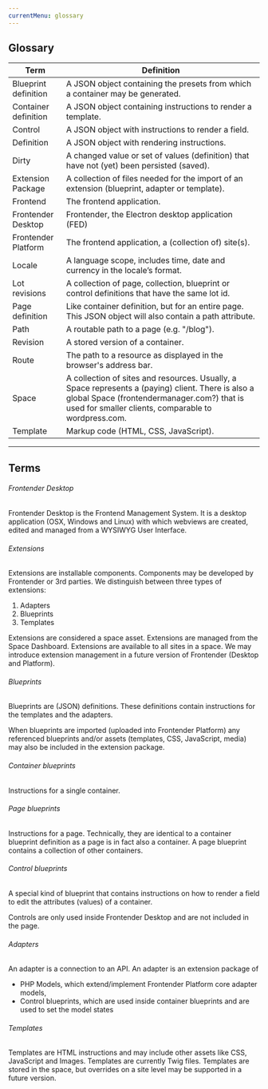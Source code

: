 ```yaml
---
currentMenu: glossary
---
```


## Glossary

| Term | Definition |
| --- | --- |
| Blueprint definition | A JSON object containing the presets from which a container may be generated. |
| Container definition | A JSON object containing instructions to render a template. |
| Control | A JSON object with instructions to render a field. |
| Definition | A JSON object with rendering instructions. |
| Dirty | A changed value or set of values (definition) that have not (yet) been persisted (saved). |
| Extension Package | A collection of files needed for the import of an extension (blueprint, adapter or template). |
| Frontend | The frontend application. |
| Frontender Desktop | Frontender, the Electron desktop application (FED) |
| Frontender Platform | The frontend application, a (collection of) site(s). |
| Locale | A language scope, includes time, date and currency in the locale’s format. |
| Lot revisions | A collection of page, collection, blueprint or control definitions that have the same lot id. |
| Page definition | Like container definition, but for an entire page. This JSON object will also contain a path attribute. |
| Path | A routable path to a page (e.g. "/blog"). |
| Revision | A stored version of a container. |
| Route | The path to a resource as displayed in the browser's address bar. |
| Space | A collection of sites and resources. Usually, a Space represents a (paying) client. There is also a global Space (frontendermanager.com?) that is used for smaller clients, comparable to wordpress.com. |
| Template | Markup code (HTML, CSS, JavaScript). |

---

## Terms

###### Frontender Desktop
Frontender Desktop is the Frontend Management System. It is a desktop application (OSX, Windows and Linux) with which webviews are created, edited and managed from a WYSIWYG User Interface.

###### Extensions
Extensions are installable components. Components may be developed by Frontender or 3rd parties.
We distinguish between three types of extensions:
1. Adapters
2. Blueprints
3. Templates

Extensions are considered a space asset. Extensions are managed from the Space Dashboard.
Extensions are available to all sites in a space. We may introduce extension management in a future version of Frontender (Desktop and Platform).

###### Blueprints
Blueprints are (JSON) definitions. These definitions contain instructions for the templates and the adapters.

When blueprints are imported (uploaded into Frontender Platform) any referenced blueprints and/or assets (templates, CSS, JavaScript, media) may also be included in the extension package.

###### Container blueprints
Instructions for a single container.

###### Page blueprints
Instructions for a page. Technically, they are identical to a container blueprint definition as a page is in fact also a container. A page blueprint contains a collection of other containers.

###### Control blueprints
A special kind of blueprint that contains instructions on how to render a field to edit the attributes (values) of a container.

Controls are only used inside Frontender Desktop and are not included in the page.

###### Adapters
An adapter is a connection to an API. An adapter is an extension package of
- PHP Models, which extend/implement Frontender Platform core adapter models,
- Control blueprints, which are used inside container blueprints and are used to set the model states

###### Templates
Templates are HTML instructions and may include other assets like CSS, JavaScript and Images. Templates are currently Twig files. Templates are stored in the space, but overrides on a site level may be supported in a future version.
